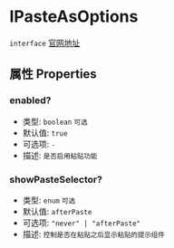 # IPasteAsOptions
`interface` [官网地址](https://microsoft.github.io/monaco-editor/docs.html#interfaces/editor.IPasteAsOptions.html)

## 属性 Properties

### enabled?
+ 类型: `boolean`  `可选`
+ 默认值: `true`
+ 可选项: `-`
+ 描述: `是否启用粘贴功能`

### showPasteSelector?
+ 类型: `enum`  `可选`
+ 默认值: `afterPaste`
+ 可选项: `"never" | "afterPaste"`
+ 描述: `控制是否在粘贴之后显示粘贴的提示组件`

